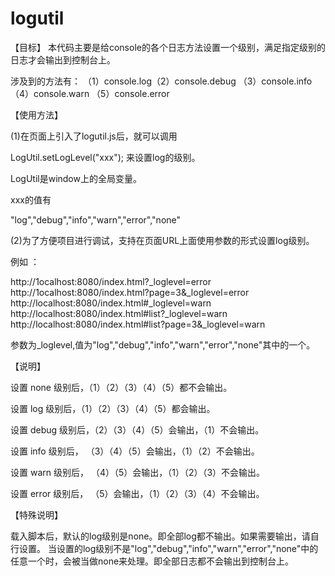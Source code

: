 logutil
======

【目标】
本代码主要是给console的各个日志方法设置一个级别，满足指定级别的日志才会输出到控制台上。

涉及到的方法有： （1）console.log（2）console.debug （3）console.info  （4）console.warn （5）console.error

【使用方法】

(1)在页面上引入了logutil.js后，就可以调用

LogUtil.setLogLevel("xxx"); 来设置log的级别。

LogUtil是window上的全局变量。

xxx的值有

"log","debug","info","warn","error","none"

(2)为了方便项目进行调试，支持在页面URL上面使用参数的形式设置log级别。

例如 ：

  http://1ocalhost:8080/index.html?_loglevel=error
  http://1ocalhost:8080/index.html?page=3&_loglevel=error
  http://localhost:8080/index.html#_loglevel=warn
  http://localhost:8080/index.html#list?_loglevel=warn
  http://localhost:8080/index.html#list?page=3&_loglevel=warn

参数为_loglevel,值为"log","debug","info","warn","error","none"其中的一个。

【说明】

设置 none 级别后，（1）（2）（3）（4）（5）都不会输出。

设置 log 级别后，（1）（2）（3）（4）（5）都会输出。

设置 debug 级别后，（2）（3）（4）（5）会输出，（1）不会输出。

设置 info 级别后， （3）（4）（5）会输出，（1）（2）不会输出。

设置 warn 级别后， （4）（5）会输出，（1）（2）（3）不会输出。

设置 error 级别后， （5）会输出，（1）（2）（3）（4）不会输出。

【特殊说明】

载入脚本后，默认的log级别是none。即全部log都不输出。如果需要输出，请自行设置。
当设置的log级别不是"log","debug","info","warn","error","none"中的任意一个时，会被当做none来处理。即全部日志都不会输出到控制台上。

